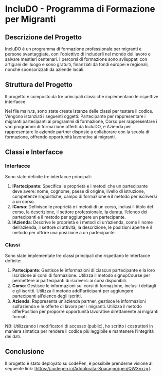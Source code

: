 # IncluDO - Programma di Formazione per Migranti

## Descrizione del Progetto

IncluDO è un programma di formazione professionale per migranti e persone svantaggiate, con l'obiettivo di includerli nel mondo del lavoro e salvare mestieri centenari. I percorsi di formazione sono sviluppati con artigiani del luogo e sono gratuiti, finanziati da fondi europei e regionali, nonché sponsorizzati da aziende locali.

## Struttura del Progetto

Il progetto è composto da tre principali classi che implementano le rispettive interfacce.

Nel file main.ts, sono state create istanze delle classi per testare il codice. Vengono istanziati i seguenti oggetti: Partecipante per rappresentare i migranti partecipanti ai programmi di formazione, Corso per rappresentare i vari programmi di formazione offerti da IncluDO, e Azienda per rappresentare le aziende partner disposte a collaborare con la scuola di formazione, offrendo opportunità lavorative ai migranti.

## Classi e Interfacce

### Interfacce
Sono state definite tre interfacce principali:

1. **IPartecipante**: Specifica le proprietà e i metodi che un partecipante deve avere: nome, cognome, paese di origine, livello di istruzione, competenze linguistiche, campo di formazione e il metodo per iscriversi a un corso.
2. **ICorso**: Definisce le proprietà e i metodi di un corso, inclusi il titolo del corso, la descrizione, il settore professionale, la durata, l’elenco dei partecipanti e il metodo per aggiungere un partecipante.
3. **IAzienda**: Descrive le proprietà e i metodi di un’azienda, come il nome dell’azienda, il settore di attività, la descrizione, le posizioni aperte e il metodo per offrire una posizione a un partecipante.

### Classi
Sono state implementate tre classi principali che rispettano le interfacce definite:

1. **Partecipante**: Gestisce le informazioni di ciascun partecipante e la loro iscrizione ai corsi di formazione. Utilizza il metodo signupCourse per permettere ai partecipanti di iscriversi ai corsi disponibili.
2. **Corso**: Gestisce le informazioni sui corsi di formazione, inclusi i dettagli e gli iscritti. Utilizza il metodo addParticipant per aggiungere partecipanti all’elenco degli iscritti.
3. **Azienda**: Rappresenta un’azienda partner, gestisce le informazioni sull’azienda e le offerte di lavoro per i migranti. Utilizza il metodo offerPosition per proporre opportunità lavorative direttamente ai migranti formati.

NB: Utilizzando i modificatori di accesso (public), ho scritto i costruttori in maniera sintetica per rendere il codice più leggibile e mantenere l’integrità dei dati.

## Conclusione 

Il progetto è stato deployato su codePen, è possibile prenderne visione al seguente link: [https://codepen.io/Addolorata-Sparagno/pen/QWXvxzg].
